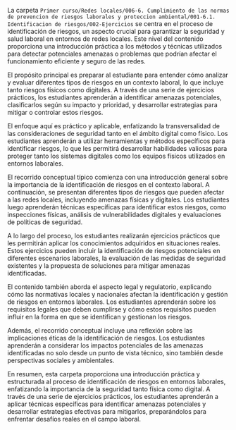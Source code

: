 La carpeta `Primer curso/Redes locales/006-6. Cumplimiento de las normas de prevencion de riesgos laborales y proteccion ambiental/001-6.1. Identificacion de riesgos/002-Ejercicios` se centra en el proceso de identificación de riesgos, un aspecto crucial para garantizar la seguridad y salud laboral en entornos de redes locales. Este nivel del contenido proporciona una introducción práctica a los métodos y técnicas utilizados para detectar potenciales amenazas o problemas que podrían afectar el funcionamiento eficiente y seguro de las redes.

El propósito principal es preparar al estudiante para entender cómo analizar y evaluar diferentes tipos de riesgos en un contexto laboral, lo que incluye tanto riesgos físicos como digitales. A través de una serie de ejercicios prácticos, los estudiantes aprenderán a identificar amenazas potenciales, clasificarlos según su impacto y prioridad, y desarrollar estrategias para mitigar o controlar estos riesgos.

El enfoque aquí es práctico y aplicable, enfatizando la transversalidad de las consideraciones de seguridad tanto en el ámbito digital como físico. Los estudiantes aprenderán a utilizar herramientas y métodos específicos para identificar riesgos, lo que les permitirá desarrollar habilidades valiosas para proteger tanto los sistemas digitales como los equipos físicos utilizados en entornos laborales.

El recorrido conceptual típico comienza con una introducción general sobre la importancia de la identificación de riesgos en el contexto laboral. A continuación, se presentan diferentes tipos de riesgos que pueden afectar a las redes locales, incluyendo amenazas físicas y digitales. Los estudiantes luego aprenderán técnicas específicas para identificar estos riesgos, como inspecciones físicas, análisis de vulnerabilidades digitales y evaluaciones de políticas de seguridad.

A lo largo del proceso, los estudiantes realizarán ejercicios prácticos que les permitirán aplicar los conocimientos adquiridos en situaciones reales. Estos ejercicios pueden incluir la identificación de riesgos potenciales en diferentes escenarios laborales, la evaluación de las medidas de seguridad existentes y la propuesta de soluciones para mitigar amenazas identificadas.

El contenido también aborda el aspecto legal y regulatorio, explicando cómo las normativas locales y nacionales afectan la identificación y gestión de riesgos en entornos laborales. Los estudiantes aprenderán sobre los requisitos legales que deben cumplirse y cómo estos requisitos pueden influir en la forma en que se identifican y gestionan los riesgos.

Además, el recorrido conceptual incluye una reflexión sobre las implicaciones éticas de la identificación de riesgos. Los estudiantes aprenderán a considerar los impactos potenciales de las amenazas identificadas no solo desde un punto de vista técnico, sino también desde perspectivas sociales y ambientales.

En resumen, esta carpeta proporciona una introducción práctica y estructurada al proceso de identificación de riesgos en entornos laborales, enfatizando la importancia de la seguridad tanto física como digital. A través de una serie de ejercicios prácticos, los estudiantes aprenderán a aplicar técnicas específicas para identificar amenazas potenciales y desarrollar estrategias efectivas para mitigarlos, preparándolos para enfrentar desafíos reales en el campo laboral.

